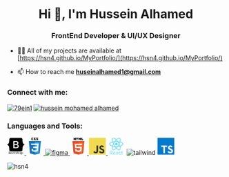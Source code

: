 <h1 align="center">Hi 👋, I'm Hussein Alhamed</h1>
<h3 align="center">FrontEnd Developer & UI/UX Designer</h3>

- 👨‍💻 All of my projects are available at [https://hsn4.github.io/MyPortfolio/](https://hsn4.github.io/MyPortfolio/)

- 📫 How to reach me **huseinalhamed1@gmail.com**

<h3 align="left">Connect with me:</h3>
<p align="left">
<a href="https://twitter.com/79ein1" target="blank"><img align="center" src="https://raw.githubusercontent.com/rahuldkjain/github-profile-readme-generator/master/src/images/icons/Social/twitter.svg" alt="79ein1" height="30" width="40" /></a>
<a href="https://linkedin.com/in/hussein mohamed alhamed" target="blank"><img align="center" src="https://raw.githubusercontent.com/rahuldkjain/github-profile-readme-generator/master/src/images/icons/Social/linked-in-alt.svg" alt="hussein mohamed alhamed" height="30" width="40" /></a>
</p>

<h3 align="left">Languages and Tools:</h3>
<p align="left"> <a href="https://getbootstrap.com" target="_blank" rel="noreferrer"> <img src="https://raw.githubusercontent.com/devicons/devicon/master/icons/bootstrap/bootstrap-plain-wordmark.svg" alt="bootstrap" width="40" height="40"/> </a> <a href="https://www.w3schools.com/css/" target="_blank" rel="noreferrer"> <img src="https://raw.githubusercontent.com/devicons/devicon/master/icons/css3/css3-original-wordmark.svg" alt="css3" width="40" height="40"/> </a> <a href="https://www.figma.com/" target="_blank" rel="noreferrer"> <img src="https://www.vectorlogo.zone/logos/figma/figma-icon.svg" alt="figma" width="40" height="40"/> </a> <a href="https://www.w3.org/html/" target="_blank" rel="noreferrer"> <img src="https://raw.githubusercontent.com/devicons/devicon/master/icons/html5/html5-original-wordmark.svg" alt="html5" width="40" height="40"/> </a> <a href="https://developer.mozilla.org/en-US/docs/Web/JavaScript" target="_blank" rel="noreferrer"> <img src="https://raw.githubusercontent.com/devicons/devicon/master/icons/javascript/javascript-original.svg" alt="javascript" width="40" height="40"/> </a>  <a><img class="ml-4 w-8 h-8 sm:w-10 sm:h-10" src="https://raw.githubusercontent.com/devicons/devicon/master/icons/react/react-original-wordmark.svg" alt="react" width="40" height="40"></a> <a><img class="ml-4 w-8 h-8 sm:w-10 sm:h-10" src="https://www.vectorlogo.zone/logos/tailwindcss/tailwindcss-icon.svg" alt="tailwind" width="40" height="40"></a> <a><img class="ml-4 w-8 h-8 sm:w-10 sm:h-10" src="https://raw.githubusercontent.com/devicons/devicon/master/icons/typescript/typescript-original.svg" alt="typescript" width="40" height="40"></a> </p> 

<p><img align="center" src="https://github-readme-stats.vercel.app/api/top-langs?username=hsn4&show_icons=true&locale=en&layout=compact" alt="hsn4" /></p>
